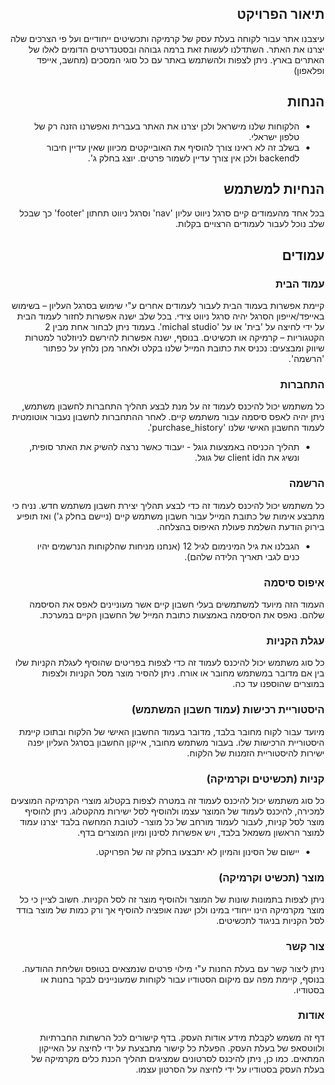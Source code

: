 <div dir="rtl">

## תיאור הפרויקט 
עיצבנו אתר עבור לקוחה בעלת עסק של קרמיקה ותכשיטים ייחודיים ועל פי הצרכים שלה יצרנו את האתר. השתדלנו לעשות זאת ברמה גבוהה ובסטנדרטים הדומים לאלו של האתרים בארץ. ניתן לצפות ולהשתמש באתר עם כל סוגי המסכים (מחשב, אייפד ופלאפון)

## הנחות 
- הלקוחות שלנו מישראל ולכן יצרנו את האתר בעברית ואפשרנו הזנה רק של טלפון ישראלי.
- בשלב זה לא ראינו צורך להוסיף את האובייקטים מכיוון שאין עדיין חיבור לbackend ולכן אין צורך עדיין לשמור פרטים. יוצג בחלק ג'.

## הנחיות למשתמש 
בכל אחד מהעמודים קיים סרגל ניווט עליון 'nav' וסרגל ניווט תחתון 'footer' כך שבכל שלב נוכל לעבור לעמודים הרצויים בקלות.

## עמודים
### עמוד הבית
קיימת אפשרות בעמוד הבית לעבור לעמודים אחרים ע"י שימוש בסרגל העליון – בשימוש באייפד/אייפון הסרגל יהיה סרגל ניווט צידי. בכל שלב ישנה אפשרות לחזור לעמוד הבית על ידי לחיצה על 'בית' או על 'michal studio'. בעמוד ניתן לבחור אחת מבין 2 הקטגוריות – קרמיקה או תכשיטים. בנוסף, ישנה אפשרות להירשם לניוזלטר למטרות שיווק ומבצעים: נכניס את כתובת המייל שלנו בקלט ולאחר מכן נלחץ על כפתור 'הרשמה'.
### התחברות
כל משתמש יכול להיכנס לעמוד זה על מנת לבצע תהליך התחברות לחשבון משתמש, ניתן יהיה לאפס סיסמה עבור משתמש קיים. לאחר ההתחברות לחשבון נעבור אוטומטית לעמוד החשבון האישי שלנו 'purchase_history'.
- תהליך הכניסה באמצעות גוגל - יעבוד כאשר נרצה להשיק את האתר סופית, ונשיג את הclient id של גוגל.
### הרשמה
כל משתמש יכול להיכנס לעמוד זה כדי לבצע תהליך יצירת חשבון משתמש חדש.
נניח כי מתבצע אימות של כתובת המייל עבור חשבון משתמש קיים (ניישם בחלק ג') ואז תופיע בירוק הודעת השלמת פעולת האיפוס בהצלחה. 
- הגבלנו את גיל המינימום לגיל 12 (אנחנו מניחות שהלקוחות הנרשמים יהיו כנים לגבי תאריך הלידה שלהם).
### איפוס סיסמה
העמוד הזה מיועד למשתמשים בעלי חשבון קיים אשר מעוניינים לאפס את הסיסמה שלהם. נאפס את הסיסמה באמצעות כתובת המייל של החשבון הקיים במערכת.
### עגלת הקניות
כל סוג משתמש יכול להיכנס לעמוד זה כדי לצפות בפריטים שהוסיף לעגלת הקניות שלו בין אם מדובר במשתמש מחובר או אורח. ניתן להסיר מוצר מסל הקניות ולצפות במוצרים שהוספנו עד כה.
### היסטוריית רכישות (עמוד חשבון המשתמש)
מיועד עבור לקוח מחובר בלבד, מדובר בעמוד החשבון האישי של הלקוח ובתוכו קיימת היסטוריית הרכישות שלו. בעבור משתמש מחובר, אייקון החשבון בסרגל העליון יפנה ישירות להיסטוריית הזמנות של הלקוח.
### קניות (תכשיטים וקרמיקה)
כל סוג משתמש יכול להיכנס לעמוד זה במטרה לצפות בקטלוג מוצרי הקרמיקה המוצעים למכירה, להיכנס לעמוד של המוצר עצמו ולהוסיף לסל ישירות מהקטלוג.
ניתן להוסיף מוצר לסל קניות, לעבור לעמוד מורחב של כל מוצר- לטובת המחשה בלבד יצרנו עמוד למוצר הראשון משמאל בלבד, ויש אפשרות לסינון ומיון המוצרים בדף. 
- יישום של הסינון והמיון לא יתבצעו בחלק זה של הפרויקט.
### מוצר (תכשיט וקרמיקה)
ניתן לצפות בתמונות שונות של המוצר ולהוסיף מוצר זה לסל הקניות. חשוב לציין כי כל מוצר מקרמיקה הינו ייחודי במינו ולכן ישנה אופציה להוסיף אך ורק כמות של מוצר בודד לסל הקניות בניגוד לתכשיטים.
### צור קשר
ניתן ליצור קשר עם בעלת החנות ע"י מילוי פרטים שנמצאים בטופס ושליחת ההודעה. בנוסף, קיימת מפה עם מיקום הסטודיו עבור לקוחות שמעוניינים לבקר בחנות או בסטודיו.
### אודות
דף זה משמש לקבלת מידע אודות העסק. בדף קישורים לכל הרשתות החברתיות ולווטסאפ של בעלת העסק. הפעלת כל קישור מתבצעת על ידי לחיצה על האייקון המתאים. 
כמו כן, ניתן להיכנס לסרטונים שמציגים תהליך הכנת כלים מקרמיקה של בעלת העסק בסטודיו על ידי לחיצה על הסרטון עצמו.

</div>
